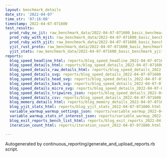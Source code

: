 ```yaml
---
layout: benchmark_details
date_str: '2022-04-07'
time_str: '07:16:00'
timestamp: 2022-04-07-071600
test_results:
  prod_ruby_no_jit: raw_benchmark_data/2022-04-07-071600_basic_benchmark_prod_ruby_no_jit.json
  prod_ruby_with_mjit: raw_benchmark_data/2022-04-07-071600_basic_benchmark_prod_ruby_with_mjit.json
  prod_ruby_with_yjit: raw_benchmark_data/2022-04-07-071600_basic_benchmark_prod_ruby_with_yjit.json
  yjit_rust_proto: raw_benchmark_data/2022-04-07-071600_basic_benchmark_yjit_rust_proto.json
  yjit_stats: raw_benchmark_data/2022-04-07-071600_basic_benchmark_yjit_stats.json
reports:
  blog_speed_headline_html: reports/blog_speed_headline_2022-04-07-071600.html
  blog_speed_details_html: reports/blog_speed_details_2022-04-07-071600.html
  blog_speed_details_raw_details_html: reports/blog_speed_details_2022-04-07-071600.raw_details.html
  blog_speed_details_svg: reports/blog_speed_details_2022-04-07-071600.svg
  blog_speed_details_head_svg: reports/blog_speed_details_2022-04-07-071600.head.svg
  blog_speed_details_back_svg: reports/blog_speed_details_2022-04-07-071600.back.svg
  blog_speed_details_micro_svg: reports/blog_speed_details_2022-04-07-071600.micro.svg
  blog_speed_details_tripwires_json: reports/blog_speed_details_2022-04-07-071600.tripwires.json
  blog_speed_details_csv: reports/blog_speed_details_2022-04-07-071600.csv
  blog_memory_details_html: reports/blog_memory_details_2022-04-07-071600.html
  blog_yjit_stats_html: reports/blog_yjit_stats_2022-04-07-071600.html
  variable_warmup_warmup_settings_json: reports/variable_warmup_2022-04-07-071600.warmup_settings.json
  variable_warmup_stats_of_interest_json: reports/variable_warmup_2022-04-07-071600.stats_of_interest.json
  blog_exit_reports_bench_list_html: reports/blog_exit_reports_2022-04-07-071600.bench_list.html
  iteration_count_html: reports/iteration_count_2022-04-07-071600.html

---
```

Autogenerated by continuous_reporting/generate_and_upload_reports.rb script.
